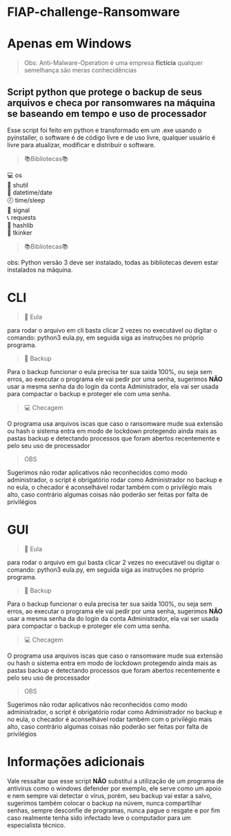 # FIAP-challenge-Ransomware

# Apenas em Windows

> Obs: Anti-Malware-Operation é uma empresa **fictícia** qualquer semelhança são meras conhecidências

## Script python que protege o backup de seus arquivos e checa por ransomwares na máquina se baseando em tempo e uso de processador

Esse script foi feito em python e transformado em um .exe usando o pyinstaller, o software é de código livre e de uso livre, qualquer usuário é livre para atualizar, modificar e distribuir o software.

>📚Bibliotecas📚 

💻 os  
🧠 shutil  
📆 datetime/date  
🕗 time/sleep  
📶 signal  
📞 requests  
📐 hashlib  
📏 tkinker  

>📚Bibliotecas📚

obs: Python versão 3 deve ser instalado, todas as bibliotecas devem estar instalados na máquina.


# CLI

> 📝 Eula 

para rodar o arquivo em cli basta clicar 2 vezes no executável ou digitar o comando: python3 eula.py, em seguida siga as instruções no próprio programa.

> 💾 Backup

Para o backup funcionar o eula precisa ter sua saida 100%, ou seja sem erros, ao executar o programa ele vai pedir por uma senha, sugerimos **NÃO** usar a mesma senha da do login da conta Administrador, ela vai ser usada para compactar o backup e proteger ele com uma senha.

> 💻 Checagem

O programa usa arquivos iscas que caso o ransomware mude sua extensão ou hash o sistema entra em modo de lockdown protegendo ainda mais as pastas backup e detectando processos que foram abertos recentemente e pelo seu uso de processador

> OBS

Sugerimos não rodar aplicativos não reconhecidos como modo administrador, o script é obrigatório rodar como Administrador no backup e no eula, o checador é aconselhável rodar também com o privilégio mais alto, caso contrário algumas coisas não poderão ser feitas por falta de privilégios

# GUI

> 📝 Eula 

para rodar o arquivo em gui basta clicar 2 vezes no executável ou digitar o comando: python3 eula.py, em seguida siga as instruções no próprio programa.

> 💾 Backup

Para o backup funcionar o eula precisa ter sua saida 100%, ou seja sem erros, ao executar o programa ele vai pedir por uma senha, sugerimos **NÃO** usar a mesma senha da do login da conta Administrador, ela vai ser usada para compactar o backup e proteger ele com uma senha.

> 💻 Checagem

O programa usa arquivos iscas que caso o ransomware mude sua extensão ou hash o sistema entra em modo de lockdown protegendo ainda mais as pastas backup e detectando processos que foram abertos recentemente e pelo seu uso de processador

> OBS

Sugerimos não rodar aplicativos não reconhecidos como modo administrador, o script é obrigatório rodar como Administrador no backup e no eula, o checador é aconselhável rodar também com o privilégio mais alto, caso contrário algumas coisas não poderão ser feitas por falta de privilégios

# Informações adicionais

Vale ressaltar que esse script **NÃO** substitui a utilização de um programa de antivirus como o windows defender por exemplo, ele serve como um apoio e nem sempre vai detectar o vírus, porém, seu backup vai estar a salvo, sugerimos também colocar o backup na núvem, nunca compartilhar senhas, sempre desconfie de programas, nunca pague o resgate e por fim caso realmente tenha sido infectado leve o computador para um especialista técnico.

